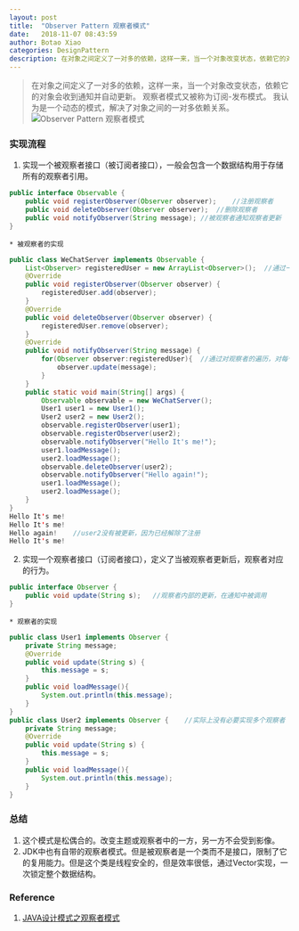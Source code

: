 ```yaml
---
layout: post
title:  "Observer Pattern 观察者模式"
date:   2018-11-07 08:43:59
author: Botao Xiao
categories: DesignPattern
description: 在对象之间定义了一对多的依赖，这样一来，当一个对象改变状态，依赖它的对象会收到通知并自动更新。
---
```

> 在对象之间定义了一对多的依赖，这样一来，当一个对象改变状态，依赖它的对象会收到通知并自动更新。
> 观察者模式又被称为订阅-发布模式。
> 我认为是一个动态的模式，解决了对象之间的一对多依赖关系。
![Observer Pattern 观察者模式](https://i.imgur.com/AMkZdGE.png)

### 实现流程
1. 实现一个被观察者接口（被订阅者接口），一般会包含一个数据结构用于存储所有的观察者引用。
```Java
public interface Observable {
	public void registerObserver(Observer observer);	//注册观察者
	public void deleteObserver(Observer observer);	//删除观察者
	public void notifyObserver(String message);	//被观察者通知观察者更新
}
```
	* 被观察者的实现
```Java
public class WeChatServer implements Observable {
	List<Observer> registeredUser = new ArrayList<Observer>();	//通过一个数据结构存储所有的观察者。
	@Override
	public void registerObserver(Observer observer) {
		registeredUser.add(observer);
	}
	@Override
	public void deleteObserver(Observer observer) {
		registeredUser.remove(observer);
	}
	@Override
	public void notifyObserver(String message) {
		for(Observer observer:registeredUser){	//通过对观察者的遍历，对每个观察者进行更新。
			observer.update(message);
		}
	}
	public static void main(String[] args) {
		Observable observable = new WeChatServer();
		User1 user1 = new User1();
		User2 user2 = new User2();
		observable.registerObserver(user1);
		observable.registerObserver(user2);
		observable.notifyObserver("Hello It's me!");
		user1.loadMessage();
		user2.loadMessage();
		observable.deleteObserver(user2);
		observable.notifyObserver("Hello again!");
		user1.loadMessage();
		user2.loadMessage();
	}
}
Hello It's me!
Hello It's me!
Hello again!	//user2没有被更新，因为已经解除了注册
Hello It's me!
```
2. 实现一个观察者接口（订阅者接口），定义了当被观察者更新后，观察者对应的行为。
```Java
public interface Observer {
	public void update(String s);	//观察者内部的更新，在通知中被调用
}
```
	* 观察者的实现
```Java
public class User1 implements Observer {
	private String message;
	@Override
	public void update(String s) {
		this.message = s;
	}
	public void loadMessage(){
		System.out.println(this.message);
	}
}
public class User2 implements Observer {	//实际上没有必要实现多个观察者
	private String message;
	@Override
	public void update(String s) {
		this.message = s;
	}
	public void loadMessage(){
		System.out.println(this.message);
	}
}
```

### 总结
1. 这个模式是松偶合的。改变主题或观察者中的一方，另一方不会受到影像。
2. JDK中也有自带的观察者模式。但是被观察者是一个类而不是接口，限制了它的复用能力。但是这个类是线程安全的，但是效率很低，通过Vector实现，一次锁定整个数据结构。

### Reference
1. [JAVA设计模式之观察者模式](https://www.cnblogs.com/luohanguo/p/7825656.html)
